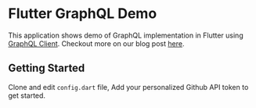 # Flutter GraphQL Demo

This application shows demo of GraphQL implementation in Flutter using
[GraphQL Client](https://pub.dev/packages/graphql). Checkout more on our blog post [here](https://dev.to/solutelabs/exploring-graphql-with-flutter-4mdp).

## Getting Started

Clone and edit `config.dart` file, Add your personalized Github API token to get started.
